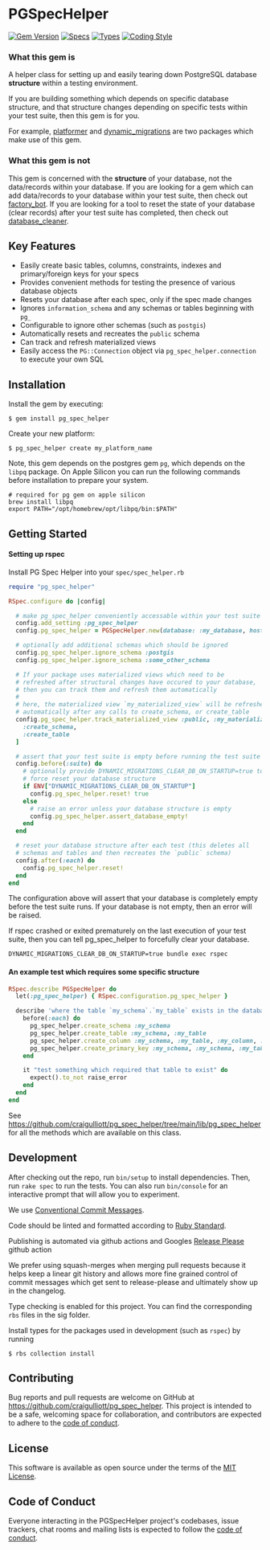 # PGSpecHelper


[![Gem Version](https://badge.fury.io/rb/pg_spec_helper.svg)](https://badge.fury.io/rb/pg_spec_helper)
[![Specs](https://github.com/craigulliott/pg_spec_helper/actions/workflows/specs.yml/badge.svg)](https://github.com/craigulliott/pg_spec_helper/actions/workflows/specs.yml)
[![Types](https://github.com/craigulliott/pg_spec_helper/actions/workflows/types.yml/badge.svg)](https://github.com/craigulliott/pg_spec_helper/actions/workflows/types.yml)
[![Coding Style](https://github.com/craigulliott/pg_spec_helper/actions/workflows/linter.yml/badge.svg)](https://github.com/craigulliott/pg_spec_helper/actions/workflows/linter.yml)


### What this gem is

A helper class for setting up and easily tearing down PostgreSQL database **structure** within a testing environment.

If you are building something which depends on specific database structure, and that structure changes depending on specific tests within your test suite, then this gem is for you.

For example, [platformer](https://www.github.com/craigulliott/platformer) and [dynamic_migrations](https://www.github.com/craigulliott/dynamic_migrations) are two packages which make use of this gem.


### What this gem is not

This gem is concerned with the **structure** of your database, not the data/records within your database. If you are looking for a gem which can add data/records to your database within your test suite, then check out [factory_bot](https://github.com/thoughtbot/factory_bot). If you are looking for a tool to reset the state of your database (clear records) after your test suite has completed, then check out [database_cleaner](https://github.com/DatabaseCleaner/database_cleaner).


## Key Features

* Easily create basic tables, columns, constraints, indexes and primary/foreign keys for your specs
* Provides convenient methods for testing the presence of various database objects
* Resets your database after each spec, only if the spec made changes
* Ignores `information_schema` and any schemas or tables beginning with `pg_`
* Configurable to ignore other schemas (such as `postgis`)
* Automatically resets and recreates the `public` schema
* Can track and refresh materialized views
* Easily access the `PG::Connection` object via `pg_spec_helper.connection` to execute your own SQL

## Installation

Install the gem by executing:

    $ gem install pg_spec_helper

Create your new platform:

    $ pg_spec_helper create my_platform_name

Note, this gem depends on the postgres gem `pg`, which depends on the `libpq` package. On Apple Silicon you can run the following commands before installation to prepare your system.

```
# required for pg gem on apple silicon
brew install libpq
export PATH="/opt/homebrew/opt/libpq/bin:$PATH"
```

## Getting Started

#### Setting up rspec

Install PG Spec Helper into your `spec/spec_helper.rb`

```ruby
require "pg_spec_helper"

RSpec.configure do |config|

  # make pg_spec_helper conveniently accessable within your test suite
  config.add_setting :pg_spec_helper
  config.pg_spec_helper = PGSpecHelper.new(database: :my_database, host: :localhost, port: 5432, username: 'username', password: '**********')

  # optionally add additional schemas which should be ignored
  config.pg_spec_helper.ignore_schema :postgis
  config.pg_spec_helper.ignore_schema :some_other_schema

  # If your package uses materialized views which need to be
  # refreshed after structural changes have occured to your database,
  # then you can track them and refresh them automatically
  #
  # here, the materialized view `my_materialized_view` will be refreshed
  # automatically after any calls to create_schema, or create_table
  config.pg_spec_helper.track_materialized_view :public, :my_materialized_view, [
    :create_schema,
    :create_table
  ]

  # assert that your test suite is empty before running the test suite
  config.before(:suite) do
    # optionally provide DYNAMIC_MIGRATIONS_CLEAR_DB_ON_STARTUP=true to
    # force reset your database structure
    if ENV["DYNAMIC_MIGRATIONS_CLEAR_DB_ON_STARTUP"]
      config.pg_spec_helper.reset! true
    else
      # raise an error unless your database structure is empty
      config.pg_spec_helper.assert_database_empty!
    end
  end

  # reset your database structure after each test (this deletes all
  # schemas and tables and then recreates the `public` schema)
  config.after(:each) do
    config.pg_spec_helper.reset!
  end
end

```

The configuration above will assert that your database is completely empty before the test suite runs. If your database is not empty, then an error will be raised.

If rspec crashed or exited prematurely on the last execution of your test suite, then you can tell pg_spec_helper to forcefully clear your database.

`DYNAMIC_MIGRATIONS_CLEAR_DB_ON_STARTUP=true bundle exec rspec`

#### An example test which requires some specific structure

```ruby
RSpec.describe PGSpecHelper do
  let(:pg_spec_helper) { RSpec.configuration.pg_spec_helper }

  describe 'where the table `my_schema`.`my_table` exists in the database' do
    before(:each) do
      pg_spec_helper.create_schema :my_schema
      pg_spec_helper.create_table :my_schema, :my_table
      pg_spec_helper.create_column :my_schema, :my_table, :my_column, :integer
      pg_spec_helper.create_primary_key :my_schema, :my_schema, :my_table, [:my_column]
    end

    it "test something which required that table to exist" do
      expect().to_not raise_error
    end
  end
end
```


See https://github.com/craigulliott/pg_spec_helper/tree/main/lib/pg_spec_helper for all the methods which are available on this class.


## Development

After checking out the repo, run `bin/setup` to install dependencies. Then, run `rake spec` to run the tests. You can also run `bin/console` for an interactive prompt that will allow you to experiment.

We use [Conventional Commit Messages](https://gist.github.com/qoomon/5dfcdf8eec66a051ecd85625518cfd13).

Code should be linted and formatted according to [Ruby Standard](https://github.com/standardrb/standard).

Publishing is automated via github actions and Googles [Release Please](https://github.com/google-github-actions/release-please-action) github action

We prefer using squash-merges when merging pull requests because it helps keep a linear git history and allows more fine grained control of commit messages which get sent to release-please and ultimately show up in the changelog.

Type checking is enabled for this project. You can find the corresponding `rbs` files in the sig folder.

Install types for the packages used in development (such as `rspec`) by running

    $ rbs collection install

## Contributing

Bug reports and pull requests are welcome on GitHub at https://github.com/craigulliott/pg_spec_helper. This project is intended to be a safe, welcoming space for collaboration, and contributors are expected to adhere to the [code of conduct](https://github.com/craigulliott/pg_spec_helper/blob/master/CODE_OF_CONDUCT.md).

## License

This software is available as open source under the terms of the [MIT License](https://opensource.org/licenses/MIT).

## Code of Conduct

Everyone interacting in the PGSpecHelper project's codebases, issue trackers, chat rooms and mailing lists is expected to follow the [code of conduct](https://github.com/craigulliott/pg_spec_helper/blob/master/CODE_OF_CONDUCT.md).
